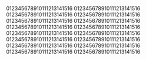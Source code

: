  012345678910111213141516
 012345678910111213141516
 012345678910111213141516
 012345678910111213141516
 012345678910111213141516
 012345678910111213141516
 012345678910111213141516
 012345678910111213141516
 012345678910111213141516
 012345678910111213141516
 012345678910111213141516
 012345678910111213141516
 012345678910111213141516
 012345678910111213141516
 012345678910111213141516
 012345678910111213141516
